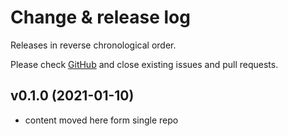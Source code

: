 # Change & release log

Releases in reverse chronological order.

Please check [GitHub](https://github.com/micro-os-plus/devices-stm32f4-xpack/issues/) and close existing issues and pull requests.

## v0.1.0 (2021-01-10)

- content moved here form single repo
